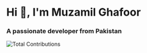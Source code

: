 <h1 align="left">Hi 👋, I'm Muzamil Ghafoor</h1>
<h3 align="left">A passionate developer from Pakistan</h3>

<p align="left">
<img src="https://contrib.rocks/image?repo=muzzammil763/muzzammil763&max=999&width=1000&height=200" alt="Total Contributions"/>
</p>
